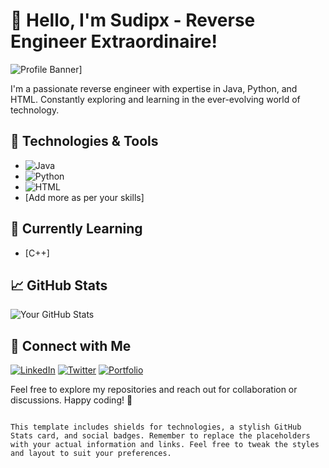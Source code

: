 # 👋 Hello, I'm Sudipx - Reverse Engineer Extraordinaire!

![Profile Banner](https://telegra.ph/Coding-02-07)]

I'm a passionate reverse engineer with expertise in Java, Python, and HTML. Constantly exploring and learning in the ever-evolving world of technology.

## 🔧 Technologies & Tools

- ![Java](https://img.shields.io/badge/Java-%23ED8B00.svg?style=flat-square&logo=java&logoColor=white)
- ![Python](https://img.shields.io/badge/Python-%2314354C.svg?style=flat-square&logo=python&logoColor=white)
- ![HTML](https://img.shields.io/badge/HTML-%23E34F26.svg?style=flat-square&logo=html5&logoColor=white)
- [Add more as per your skills]

## 🌱 Currently Learning

- [C++]

## 📈 GitHub Stats

![Your GitHub Stats](https://github-readme-stats.vercel.app/api?username=your_username&show_icons=true&theme=radical)

## 🚀 Connect with Me

[![LinkedIn](https://img.shields.io/badge/-LinkedIn-blue?style=flat-square&logo=linkedin&logoColor=white)](your_linkedin_profile)
[![Twitter](https://img.shields.io/badge/-Twitter-1DA1F2?style=flat-square&logo=twitter&logoColor=white)](your_twitter_profile)
[![Portfolio](https://img.shields.io/badge/-Portfolio-yellow?style=flat-square)](your_portfolio)

Feel free to explore my repositories and reach out for collaboration or discussions. Happy coding! 🚀
```

This template includes shields for technologies, a stylish GitHub Stats card, and social badges. Remember to replace the placeholders with your actual information and links. Feel free to tweak the styles and layout to suit your preferences.
